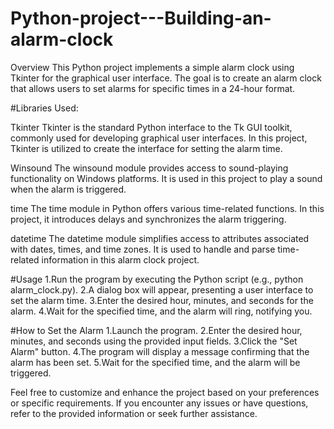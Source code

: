 # Python-project---Building-an-alarm-clock
Overview
This Python project implements a simple alarm clock using Tkinter for the graphical user interface. The goal is to create an alarm clock that allows users to set alarms for specific times in a 24-hour format.

#Libraries Used:

Tkinter
Tkinter is the standard Python interface to the Tk GUI toolkit, commonly used for developing graphical user interfaces. In this project, Tkinter is utilized to create the interface for setting the alarm time.

Winsound
The winsound module provides access to sound-playing functionality on Windows platforms. It is used in this project to play a sound when the alarm is triggered.

time
The time module in Python offers various time-related functions. In this project, it introduces delays and synchronizes the alarm triggering.

datetime
The datetime module simplifies access to attributes associated with dates, times, and time zones. It is used to handle and parse time-related information in this alarm clock project.

#Usage
1.Run the program by executing the Python script (e.g., python alarm_clock.py).
2.A dialog box will appear, presenting a user interface to set the alarm time.
3.Enter the desired hour, minutes, and seconds for the alarm.
4.Wait for the specified time, and the alarm will ring, notifying you.

#How to Set the Alarm
1.Launch the program.
2.Enter the desired hour, minutes, and seconds using the provided input fields.
3.Click the "Set Alarm" button.
4.The program will display a message confirming that the alarm has been set.
5.Wait for the specified time, and the alarm will be triggered.


Feel free to customize and enhance the project based on your preferences or specific requirements. If you encounter any issues or have questions, refer to the provided information or seek further assistance.
